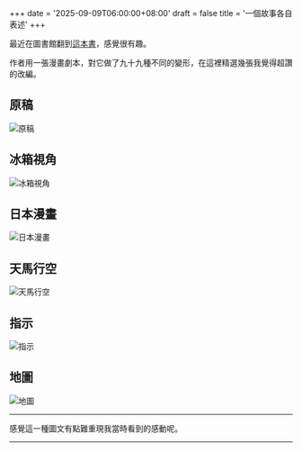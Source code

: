 +++
date = '2025-09-09T06:00:00+08:00'
draft = false
title = '一個故事各自表述'
+++

最近在圖書館翻到[這本書](https://en.wikipedia.org/wiki/99_Ways_to_Tell_a_Story:_Exercises_in_Style)，感覺很有趣。

作者用一張漫畫劇本，對它做了九十九種不同的變形，在這裡精選幾張我覺得超讚的改編。

## 原稿
![原稿](orginal.jpg)
## 冰箱視角
![冰箱視角](fridge.jpg)
## 日本漫畫
![日本漫畫](manga.jpg)
## 天馬行空
![天馬行空](outsidethebox.jpg)
## 指示
![指示](instruction.jpg)
## 地圖
![地圖](map.jpg)

---

感覺這一種圖文有點難重現我當時看到的感動呢。

---


